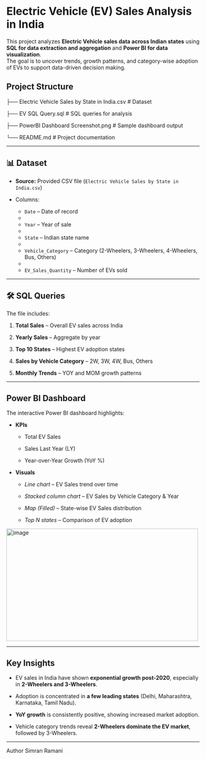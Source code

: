 #  Electric Vehicle (EV) Sales Analysis in India

This project analyzes **Electric Vehicle sales data across Indian states** using **SQL for data extraction and aggregation** and **Power BI for data visualization**.  
The goal is to uncover trends, growth patterns, and category-wise adoption of EVs to support data-driven decision making.

## Project Structure
├── Electric Vehicle Sales by State in India.csv # Dataset

├── EV SQL Query.sql # SQL queries for analysis

├── PowerBI Dashboard Screenshot.png # Sample dashboard output

└── README.md # Project documentation


---

## 📊 Dataset

- **Source:** Provided CSV file (`Electric Vehicle Sales by State in India.csv`)
  
- Columns:
  - `Date` – Date of record
  - 
  - `Year` – Year of sale
  - 
  - `State` – Indian state name
  - 
  - `Vehicle_Category` – Category (2-Wheelers, 3-Wheelers, 4-Wheelers, Bus, Others)
  - 
  - `EV_Sales_Quantity` – Number of EVs sold

---

## 🛠 SQL Queries
The file includes:

1. **Total Sales** – Overall EV sales across India
  
2. **Yearly Sales** – Aggregate by year 

3. **Top 10 States** – Highest EV adoption states
   
4. **Sales by Vehicle Category** – 2W, 3W, 4W, Bus, Others
 
5. **Monthly Trends** – YOY and MOM growth patterns  

---

##  Power BI Dashboard

The interactive Power BI dashboard highlights:

- **KPIs**
  
  - Total EV Sales
    
  - Sales Last Year (LY)
     
  - Year-over-Year Growth (YoY %)  

- **Visuals**
  
  - *Line chart* – EV Sales trend over time
    
  - *Stacked column chart* – EV Sales by Vehicle Category & Year
    
  - *Map (Filled)* – State-wise EV Sales distribution
      
  - *Top N states* – Comparison of EV adoption
  

<img width="500" height="293" alt="image" src="https://github.com/user-attachments/assets/26299929-8bbe-42f5-9770-0bd1b3a730e5" />


---

## Key Insights

- EV sales in India have shown **exponential growth post-2020**, especially in **2-Wheelers and 3-Wheelers**.
   
- Adoption is concentrated in **a few leading states** (Delhi, Maharashtra, Karnataka, Tamil Nadu).

- **YoY growth** is consistently positive, showing increased market adoption.
  
- Vehicle category trends reveal **2-Wheelers dominate the EV market**, followed by 3-Wheelers.  

---

Author 
Simran Ramani




